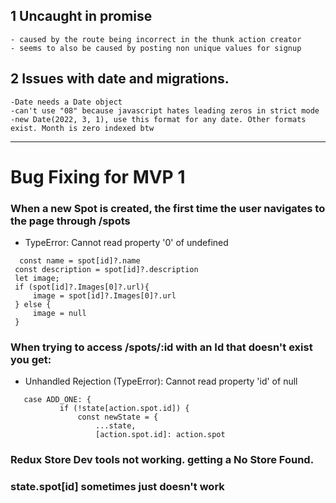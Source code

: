 ## 1 Uncaught in promise
    - caused by the route being incorrect in the thunk action creator
    - seems to also be caused by posting non unique values for signup

## 2 Issues with date and migrations.
    -Date needs a Date object
    -can't use "08" because javascript hates leading zeros in strict mode
    -new Date(2022, 3, 1), use this format for any date. Other formats exist. Month is zero indexed btw

-------
# Bug Fixing for MVP 1

### When a new Spot is created, the first time the user navigates to the page through /spots
  * TypeError: Cannot read property '0' of undefined
   ```
     const name = spot[id]?.name
    const description = spot[id]?.description
    let image;
    if (spot[id]?.Images[0]?.url){
        image = spot[id]?.Images[0]?.url
    } else {
        image = null
    }
   ```

### When trying to access /spots/:id with an Id that doesn't exist you get:
 * Unhandled Rejection (TypeError): Cannot read property 'id' of null
 ```
    case ADD_ONE: {
            if (!state[action.spot.id]) {
                const newState = {
                    ...state,
                    [action.spot.id]: action.spot
 ```


### Redux Store Dev tools not working. getting a No Store Found.


### state.spot[id] sometimes just doesn't work
